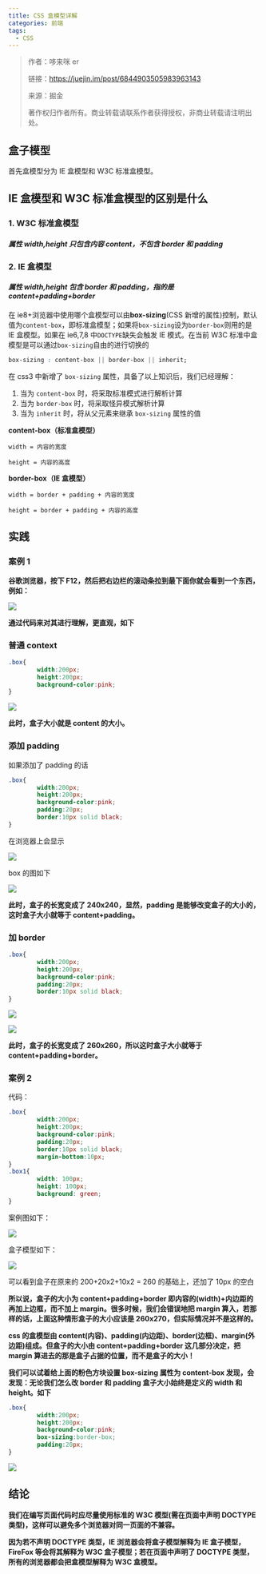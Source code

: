 ```yaml
---
title: CSS 盒模型详解
categories: 前端
tags:
  - CSS
---
```


> 作者：哆来咪 er
>
> 链接：https://juejin.im/post/6844903505983963143
>
> 来源：掘金
>
> 著作权归作者所有。商业转载请联系作者获得授权，非商业转载请注明出处。

## 盒子模型

首先盒模型分为 IE 盒模型和 W3C 标准盒模型。

## IE 盒模型和 W3C 标准盒模型的区别是什么

### 1. W3C 标准盒模型

#### *属性 width,height 只包含内容 content，不包含 border 和 padding*

### 2. IE 盒模型

#### *属性 width,height 包含 border 和 padding，指的是 content+padding+border*

在 ie8+浏览器中使用哪个盒模型可以由**box-sizing**(CSS 新增的属性)控制，默认值为`content-box`，即标准盒模型；如果将`box-sizing`设为`border-box`则用的是 IE 盒模型。如果在 ie6,7,8 中`DOCTYPE`缺失会触发 IE 模式。在当前 W3C 标准中盒模型是可以通过`box-sizing`自由的进行切换的

```css
box-sizing : content-box || border-box || inherit;
```

在 css3 中新增了 `box-sizing` 属性，具备了以上知识后，我们已经理解：

1. 当为 `content-box` 时，将采取标准模式进行解析计算
2. 当为 `border-box` 时，将采取怪异模式解析计算
3. 当为 `inherit` 时，将从父元素来继承 `box-sizing` 属性的值

**content-box（标准盒模型）**

`width = 内容的宽度`

`height = 内容的高度`

**border-box（IE 盒模型）**

`width = border + padding + 内容的宽度`

`height = border + padding + 内容的高度`

## 实践

### 案例 1

**谷歌浏览器，按下 F12，然后把右边栏的滚动条拉到最下面你就会看到一个东西，例如：**

![](https://txy-tc-ly-1256104767.cos.ap-guangzhou.myqcloud.com/9cb491d4bd5d326aeb16632280411283)

**通过代码来对其进行理解，更直观，如下**

### 普通 context

```css
.box{
        width:200px;
        height:200px;
        background-color:pink;
}
```

![](https://txy-tc-ly-1256104767.cos.ap-guangzhou.myqcloud.com/1c68d2c4a3a1295233a9ea1b92174aca)

**此时，盒子大小就是 content 的大小。**

### 添加 padding

如果添加了 padding 的话

```css
.box{
        width:200px;
        height:200px;
        background-color:pink;
        padding:20px;
        border:10px solid black;
}
```

在浏览器上会显示

![](https://txy-tc-ly-1256104767.cos.ap-guangzhou.myqcloud.com/a5b6877351a949f16cc99dc27dadfd50)

box 的图如下

![](https://txy-tc-ly-1256104767.cos.ap-guangzhou.myqcloud.com/a6a8e2bd6929e6b1a420b711b6504259)

**此时，盒子的长宽变成了 240x240，显然，padding 是能够改变盒子的大小的，这时盒子大小就等于 content+padding。**

### 加 border

```css
.box{
        width:200px;
        height:200px;
        background-color:pink;
        padding:20px;
        border:10px solid black;
}
```

![](https://txy-tc-ly-1256104767.cos.ap-guangzhou.myqcloud.com/46f5cf238d791eec27032c53b19a4083)

![](https://txy-tc-ly-1256104767.cos.ap-guangzhou.myqcloud.com/cfff88aff482f7dd89d60d7498695450)

**此时，盒子的长宽变成了 260x260，所以这时盒子大小就等于 content+padding+border。**

   

### 案例 2

代码：

```css
.box{
        width:200px;
        height:200px;
        background-color:pink;
        padding:20px;
        border:10px solid black;
        margin-bottom:10px;
}
.box1{
        width: 100px;
        height: 100px;
        background: green;
}
```

案例图如下：

![](https://txy-tc-ly-1256104767.cos.ap-guangzhou.myqcloud.com/75d4b04ce272a657a3a9cbf317c4393e)

盒子模型如下：

![](https://txy-tc-ly-1256104767.cos.ap-guangzhou.myqcloud.com/5a8531db3705b56d9c07dc480eb1a49c)

可以看到盒子在原来的 200+20x2+10x2 = 260 的基础上，还加了 10px 的空白

**所以说，盒子的大小为 content+padding+border 即内容的(width)+内边距的再加上边框，而不加上 margin。很多时候，我们会错误地把 margin 算入，若那样的话，上面这种情形盒子的大小应该是 260x270，但实际情况并不是这样的。**

**css 的盒模型由 content(内容)、padding(内边距)、border(边框)、margin(外边距)组成。但盒子的大小由 content+padding+border 这几部分决定，把 margin 算进去的那是盒子占据的位置，而不是盒子的大小！**

**我们可以试着给上面的粉色方块设置 box-sizing 属性为 content-box 发现，会发现：无论我们怎么改 border 和 padding 盒子大小始终是定义的 width 和 height。如下**

```css
.box{
        width:200px;
        height:200px;
        background-color:pink;
        box-sizing:border-box;
        padding:20px;
}
```

![](https://txy-tc-ly-1256104767.cos.ap-guangzhou.myqcloud.com/6f8ebef46390a17b9d96921c472f537d)



## 结论

**我们在编写页面代码时应尽量使用标准的 W3C 模型(需在页面中声明 DOCTYPE 类型)，这样可以避免多个浏览器对同一页面的不兼容。**

**因为若不声明 DOCTYPE 类型，IE 浏览器会将盒子模型解释为 IE 盒子模型，FireFox 等会将其解释为 W3C 盒子模型；若在页面中声明了 DOCTYPE 类型，所有的浏览器都会把盒模型解释为 W3C 盒模型。**